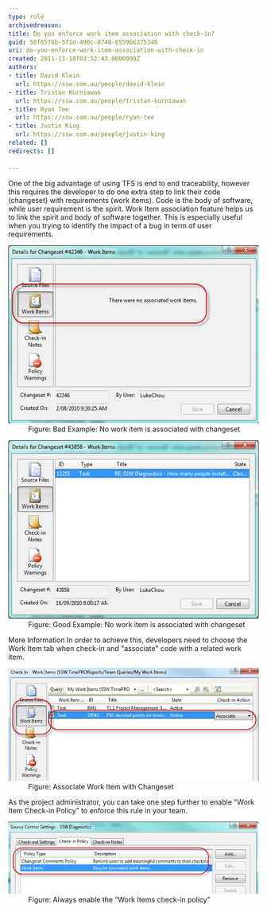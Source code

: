 ```yaml
---
type: rule
archivedreason: 
title: Do you enforce work item association with check-in?
guid: 50f6576b-571d-490c-8748-6559b6375346
uri: do-you-enforce-work-item-association-with-check-in
created: 2011-11-18T03:52:43.0000000Z
authors:
- title: David Klein
  url: https://ssw.com.au/people/david-klein
- title: Tristan Kurniawan
  url: https://ssw.com.au/people/tristan-kurniawan
- title: Ryan Tee
  url: https://ssw.com.au/people/ryan-tee
- title: Justin King
  url: https://ssw.com.au/people/justin-king
related: []
redirects: []

---
```


One of the big advantage of using TFS is end to end traceability, however this requires the developer to do one extra step to link their code (changeset) with requirements (work items). Code is the body of software, while user requirement is the spirit. Work Item association feature helps us to link the spirit and body of software together. This is especially useful when you trying to identify the impact of a bug in term of user requirements.

<!--endintro-->
<dl><dt><img alt="No work item associated" src="WorkItemAss-1.jpg"></dt>
<dd>Figure: Bad Example: No work item is associated with changeset </dd></dl><dl><dt><img alt="work item associated" src="WorkItemAss-2.jpg"></dt>
<dd>Figure: Good Example: No work item is associated with changeset </dd></dl>
More Information 
In order to achieve this, developers need to choose the Work Item tab when check-in and "associate" code with a related work item.
<dl><dt><img alt="Work item association" src="WorkItemAss-3.jpg"></dt>
<dd>Figure: Associate Work Item with Changeset </dd></dl>
As the project administrator, you can take one step further to enable "Work Item Check-in Policy" to enforce this rule in your team.
<dl><dt><img alt="Work Item Check-in Policy" src="WorkItemAss-4.jpg"></dt>
<dd>Figure: Always enable the “Work Items check-in policy”</dd></dl>
